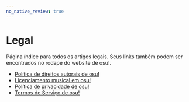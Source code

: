 ```yaml
---
no_native_review: true
---
```


# Legal

Página índice para todos os artigos legais. Seus links também podem ser encontrados no rodapé do website de osu!.

- [Política de direitos autorais de osu!](Copyright)
- [Licenciamento musical em osu!](Music_licensing)
- [Política de privacidade de osu!](Privacy)
- [Termos de Serviço de osu!](Terms)
